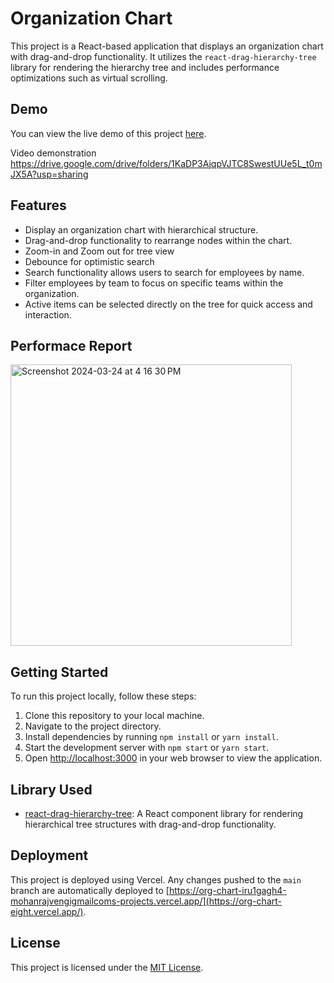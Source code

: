 # Organization Chart

This project is a React-based application that displays an organization chart with drag-and-drop functionality. It utilizes the `react-drag-hierarchy-tree` library for rendering the hierarchy tree and includes performance optimizations such as virtual scrolling.

## Demo

You can view the live demo of this project [here](https://org-chart-eight.vercel.app/).

Video demonstration https://drive.google.com/drive/folders/1KaDP3AjqpVJTC8SwestUUe5L_t0mJX5A?usp=sharing

## Features

- Display an organization chart with hierarchical structure.
- Drag-and-drop functionality to rearrange nodes within the chart.
- Zoom-in and Zoom out for tree view
- Debounce for optimistic search
- Search functionality allows users to search for employees by name.
- Filter employees by team to focus on specific teams within the organization.
- Active items can be selected directly on the tree for quick access and interaction.

## Performace Report 

<img width="450" alt="Screenshot 2024-03-24 at 4 16 30 PM" src="https://github.com/dev-mohanraj/org-chart/assets/84064669/e2afa3bf-323f-471a-ba61-eb38274ddd06">

## Getting Started

To run this project locally, follow these steps:

1. Clone this repository to your local machine.
2. Navigate to the project directory.
3. Install dependencies by running `npm install` or `yarn install`.
4. Start the development server with `npm start` or `yarn start`.
5. Open [http://localhost:3000](http://localhost:3000) in your web browser to view the application.

## Library Used

- [react-drag-hierarchy-tree](https://www.npmjs.com/package/react-drag-hierarchy-tree): A React component library for rendering hierarchical tree structures with drag-and-drop functionality.

## Deployment

This project is deployed using Vercel. Any changes pushed to the `main` branch are automatically deployed to [https://org-chart-iru1gagh4-mohanrajvengigmailcoms-projects.vercel.app/](https://org-chart-eight.vercel.app/).

## License

This project is licensed under the [MIT License](LICENSE).

